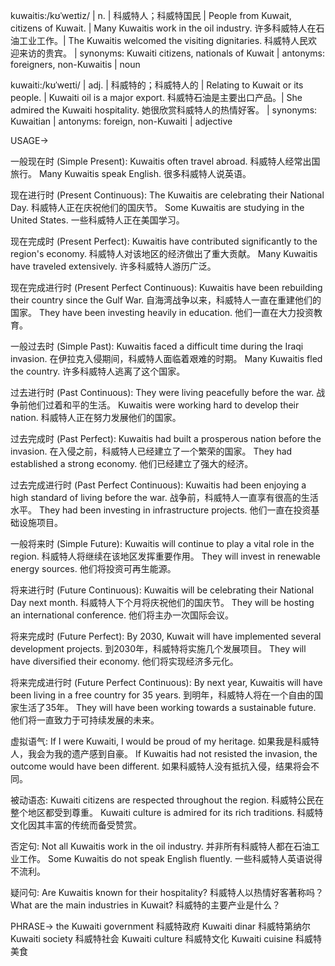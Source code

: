 kuwaitis:/kʊˈweɪtiz/ | n. | 科威特人；科威特国民 | People from Kuwait, citizens of Kuwait. | Many Kuwaitis work in the oil industry. 许多科威特人在石油工业工作。|  The Kuwaitis welcomed the visiting dignitaries. 科威特人民欢迎来访的贵宾。 | synonyms: Kuwaiti citizens, nationals of Kuwait | antonyms: foreigners, non-Kuwaitis | noun


kuwaiti:/kʊˈweɪti/ | adj. | 科威特的；科威特人的 | Relating to Kuwait or its people. | Kuwaiti oil is a major export. 科威特石油是主要出口产品。|  She admired the Kuwaiti hospitality. 她很欣赏科威特人的热情好客。 | synonyms: Kuwaitian | antonyms: foreign, non-Kuwaiti | adjective


USAGE->

一般现在时 (Simple Present):
Kuwaitis often travel abroad. 科威特人经常出国旅行。
Many Kuwaitis speak English. 很多科威特人说英语。

现在进行时 (Present Continuous):
The Kuwaitis are celebrating their National Day. 科威特人正在庆祝他们的国庆节。
Some Kuwaitis are studying in the United States. 一些科威特人正在美国学习。

现在完成时 (Present Perfect):
Kuwaitis have contributed significantly to the region's economy. 科威特人对该地区的经济做出了重大贡献。
Many Kuwaitis have traveled extensively. 许多科威特人游历广泛。

现在完成进行时 (Present Perfect Continuous):
Kuwaitis have been rebuilding their country since the Gulf War. 自海湾战争以来，科威特人一直在重建他们的国家。
They have been investing heavily in education. 他们一直在大力投资教育。

一般过去时 (Simple Past):
Kuwaitis faced a difficult time during the Iraqi invasion. 在伊拉克入侵期间，科威特人面临着艰难的时期。
Many Kuwaitis fled the country. 许多科威特人逃离了这个国家。

过去进行时 (Past Continuous):
They were living peacefully before the war. 战争前他们过着和平的生活。
Kuwaitis were working hard to develop their nation. 科威特人正在努力发展他们的国家。

过去完成时 (Past Perfect):
Kuwaitis had built a prosperous nation before the invasion. 在入侵之前，科威特人已经建立了一个繁荣的国家。
They had established a strong economy. 他们已经建立了强大的经济。

过去完成进行时 (Past Perfect Continuous):
Kuwaitis had been enjoying a high standard of living before the war. 战争前，科威特人一直享有很高的生活水平。
They had been investing in infrastructure projects. 他们一直在投资基础设施项目。

一般将来时 (Simple Future):
Kuwaitis will continue to play a vital role in the region. 科威特人将继续在该地区发挥重要作用。
They will invest in renewable energy sources. 他们将投资可再生能源。


将来进行时 (Future Continuous):
Kuwaitis will be celebrating their National Day next month. 科威特人下个月将庆祝他们的国庆节。
They will be hosting an international conference. 他们将主办一次国际会议。

将来完成时 (Future Perfect):
By 2030, Kuwait will have implemented several development projects. 到2030年，科威特将实施几个发展项目。
They will have diversified their economy. 他们将实现经济多元化。


将来完成进行时 (Future Perfect Continuous):
By next year, Kuwaitis will have been living in a free country for 35 years. 到明年，科威特人将在一个自由的国家生活了35年。
They will have been working towards a sustainable future. 他们将一直致力于可持续发展的未来。


虚拟语气:
If I were Kuwaiti, I would be proud of my heritage. 如果我是科威特人，我会为我的遗产感到自豪。
If Kuwaitis had not resisted the invasion, the outcome would have been different. 如果科威特人没有抵抗入侵，结果将会不同。

被动语态:
Kuwaiti citizens are respected throughout the region. 科威特公民在整个地区都受到尊重。
Kuwaiti culture is admired for its rich traditions. 科威特文化因其丰富的传统而备受赞赏。

否定句:
Not all Kuwaitis work in the oil industry. 并非所有科威特人都在石油工业工作。
Some Kuwaitis do not speak English fluently. 一些科威特人英语说得不流利。

疑问句:
Are Kuwaitis known for their hospitality? 科威特人以热情好客著称吗？
What are the main industries in Kuwait? 科威特的主要产业是什么？


PHRASE->
the Kuwaiti government 科威特政府
Kuwaiti dinar 科威特第纳尔
Kuwaiti society 科威特社会
Kuwaiti culture 科威特文化
Kuwaiti cuisine 科威特美食
